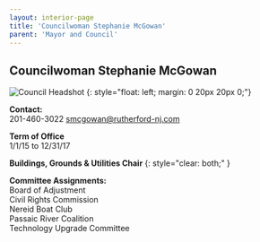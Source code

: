 ```yaml
---
layout: interior-page
title: 'Councilwoman Stephanie McGowan'
parent: 'Mayor and Council'
---
```


## Councilwoman Stephanie McGowan

![Council Headshot](../StephanieMcGowan.png)
{: style="float: left; margin: 0 20px 20px 0;"}

**Contact:**  
201-460-3022
smcgowan@rutherford-nj.com

**Term of Office**  
1/1/15 to 12/31/17

**Buildings, Grounds & Utilities Chair**
{: style="clear: both;" }

**Committee Assignments:**  
Board of Adjustment  
Civil Rights Commission  
Nereid Boat Club  
Passaic River Coalition  
Technology Upgrade Committee
